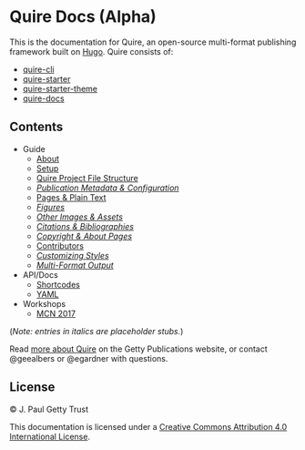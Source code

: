 # Quire Docs (Alpha)

This is the documentation for Quire, an open-source multi-format publishing
framework built on [Hugo](https://github.com/gohugoio/hugo). Quire consists of:

- [quire-cli](https://github.com/gettypubs/quire-starter)
- [quire-starter](https://github.com/gettypubs/quire-starter)
- [quire-starter-theme](https://github.com/gettypubs/quire-starter)
- [quire-docs](https://github.com/gettypubs/quire-starter)

## Contents

- Guide
  - [About](content/guide/about.md)
  - [Setup](content/guide/setup.md)
  - [Quire Project File Structure](content/guide/file-structure.md)
  - [*Publication Metadata & Configuration*](content/guide/metadata.md)
  - [Pages & Plain Text](content/guide/text.md)
  - [*Figures*](content/guide/figures.md)
  - [*Other Images & Assets*](content/guide/assets.md)
  - [*Citations & Bibliographies*](content/guide/bibliographies.md)
  - [*Copyright & About Pages*](content/guide/copyright.md)
  - [Contributors](content/guide/contributors.md)
  - [*Customizing Styles*](content/guide/styles.md)
  - [*Multi-Format Output*](content/guide/output.md)
- API/Docs
  - [Shortcodes](content/api-docs/shortcodes.md)
  - [YAML](content/api-docs/yaml.md)
- Workshops
  - [MCN 2017](content/workshops/mcn-2017.md)

(*Note: entries in italics are placeholder stubs.*)

Read [more about Quire](http://www.getty.edu/publications/digital/platforms-tools.html) on the Getty Publications website, or contact @geealbers or @egardner with questions.

## License

© J. Paul Getty Trust

This documentation is licensed under a [Creative Commons Attribution 4.0 International License](http://creativecommons.org/licenses/by/4.0/).